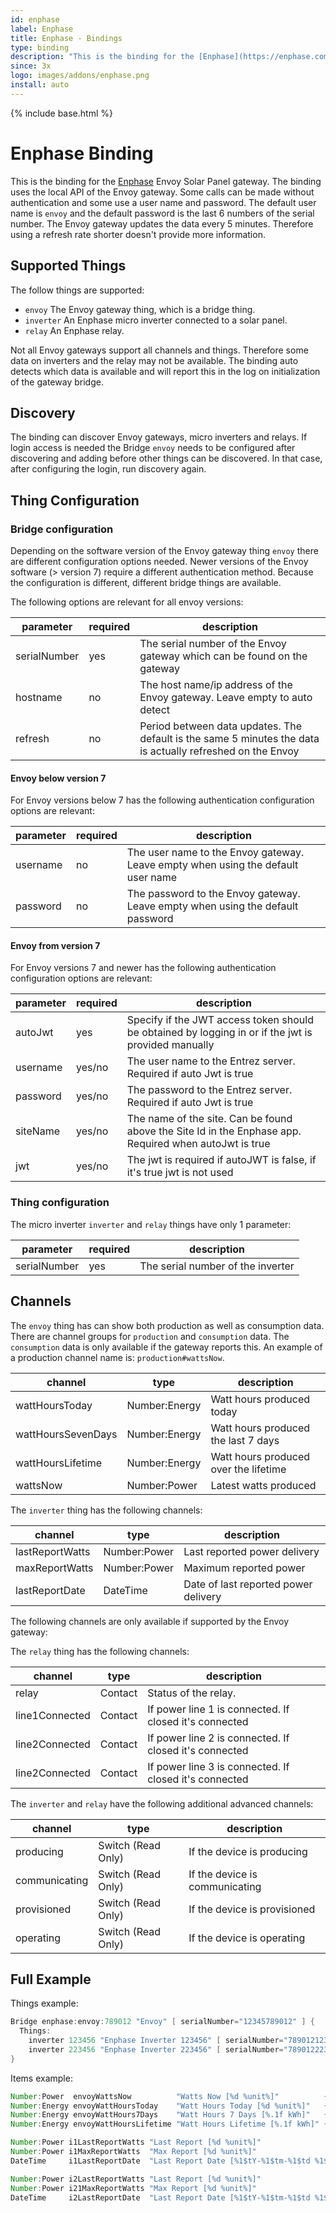 ```yaml
---
id: enphase
label: Enphase
title: Enphase - Bindings
type: binding
description: "This is the binding for the [Enphase](https://enphase.com/) Envoy Solar Panel gateway."
since: 3x
logo: images/addons/enphase.png
install: auto
---
```


<!-- Attention authors: Do not edit directly. Please add your changes to the appropriate source repository -->

{% include base.html %}

<AddonLogo />

# Enphase Binding

This is the binding for the [Enphase](https://enphase.com/) Envoy Solar Panel gateway.
The binding uses the local API of the Envoy gateway.
Some calls can be made without authentication and some use a user name and password.
The default user name is `envoy` and the default password is the last 6 numbers of the serial number.
The Envoy gateway updates the data every 5 minutes.
Therefore using a refresh rate shorter doesn't provide more information.

## Supported Things

The follow things are supported:

- `envoy` The Envoy gateway thing, which is a bridge thing.
- `inverter` An Enphase micro inverter connected to a solar panel.
- `relay`  An Enphase relay.

Not all Envoy gateways support all channels and things.
Therefore some data on inverters and the relay may not be available.
The binding auto detects which data is available and will report this in the log on initialization of the gateway bridge.

## Discovery

The binding can discover Envoy gateways, micro inverters and relays.
If login access is needed the Bridge `envoy` needs to be configured after discovering and adding before other things can be discovered.
In that case, after configuring the login, run discovery again.

## Thing Configuration

### Bridge configuration

Depending on the software version of the Envoy gateway thing `envoy` there are different configuration options needed.
Newer versions of the Envoy software (> version 7) require a different authentication method.
Because the configuration is different, different bridge things are available.

The following options are relevant for all envoy versions:

| parameter    | required | description                                                                                                 |
|--------------|----------|-------------------------------------------------------------------------------------------------------------|
| serialNumber | yes      | The serial number of the Envoy gateway which can be found on the gateway                                    |
| hostname     | no       | The host name/ip address of the Envoy gateway. Leave empty to auto detect                                   |
| refresh      | no       | Period between data updates. The default is the same 5 minutes the data is actually refreshed on the Envoy  |

#### Envoy below version 7

For Envoy versions below 7 has the following authentication configuration options are relevant:

| parameter    | required | description                                                                                                 |
|--------------|----------|-------------------------------------------------------------------------------------------------------------|
| username     | no       | The user name to the Envoy gateway. Leave empty when using the default user name                            |
| password     | no       | The password to the Envoy gateway. Leave empty when using the default password                              |

#### Envoy from version 7

For Envoy versions 7 and newer has the following authentication configuration options are relevant:

| parameter    | required | description                                                                                                 |
|--------------|----------|-------------------------------------------------------------------------------------------------------------|
| autoJwt      | yes      | Specify if the JWT access token should be obtained by logging in or if the jwt is provided manually         |
| username     | yes/no   | The user name to the Entrez server. Required if auto Jwt is true                                            |
| password     | yes/no   | The password to the Entrez server. Required if auto Jwt is true                                             |
| siteName     | yes/no   | The name of the site. Can be found above the Site Id in the Enphase app. Required when autoJwt is true      |
| jwt          | yes/no   | The jwt is required if autoJWT is false, if it's true jwt is not used                                       |

### Thing configuration

The micro inverter `inverter` and `relay` things have only 1 parameter:

| parameter    | required | description                       |
|--------------|----------|-----------------------------------|
| serialNumber | yes      | The serial number of the inverter |

## Channels

The `envoy` thing has can show both production as well as consumption data.
There are channel groups for `production` and `consumption` data.
The `consumption` data is only available if the gateway reports this.
An example of a production channel name is: `production#wattsNow`.

| channel            | type          | description                           |
|--------------------|---------------|---------------------------------------|
| wattHoursToday     | Number:Energy | Watt hours produced today             |
| wattHoursSevenDays | Number:Energy | Watt hours produced the last 7 days   |
| wattHoursLifetime  | Number:Energy | Watt hours produced over the lifetime |
| wattsNow           | Number:Power  | Latest watts produced                 |

The `inverter` thing has the following channels:

| channel         | type         | description                          |
|-----------------|--------------|--------------------------------------|
| lastReportWatts | Number:Power | Last reported power delivery         |
| maxReportWatts  | Number:Power | Maximum reported power               |
| lastReportDate  | DateTime     | Date of last reported power delivery |

The following channels are only available if supported by the Envoy gateway:

The `relay` thing has the following channels:

| channel         | type         | description                                            |
|-----------------|--------------|--------------------------------------------------------|
| relay           | Contact      | Status of the relay.                                   |
| line1Connected  | Contact      | If power line 1 is connected. If closed it's connected |
| line2Connected  | Contact      | If power line 2 is connected. If closed it's connected |
| line2Connected  | Contact      | If power line 3 is connected. If closed it's connected |

The `inverter` and `relay` have the following additional advanced channels:

| channel         | type               | description                          |
|-----------------|--------------------|--------------------------------------|
| producing       | Switch (Read Only) | If the device is producing           |
| communicating   | Switch (Read Only) | If the device is communicating       |
| provisioned     | Switch (Read Only) | If the device is provisioned         |
| operating       | Switch (Read Only) | If the device is operating           |

## Full Example

Things example:

```java
Bridge enphase:envoy:789012 "Envoy" [ serialNumber="12345789012" ] {
  Things:
    inverter 123456 "Enphase Inverter 123456" [ serialNumber="789012123456" ]
    inverter 223456 "Enphase Inverter 223456" [ serialNumber="789012223456" ]
}
```

Items example:

```java
Number:Power  envoyWattsNow          "Watts Now [%d %unit%]"          { channel="enphase:envoy:789012:production#wattsNow" }
Number:Energy envoyWattHoursToday    "Watt Hours Today [%d %unit%]"   { channel="enphase:envoy:789012:production#wattHoursToday" }
Number:Energy envoyWattHours7Days    "Watt Hours 7 Days [%.1f kWh]"   { channel="enphase:envoy:789012:production#wattHoursSevenDays" }
Number:Energy envoyWattHoursLifetime "Watt Hours Lifetime [%.1f kWh]" { channel="enphase:envoy:789012:production#wattHoursLifetime" }

Number:Power i1LastReportWatts "Last Report [%d %unit%]"                          { channel="enphase:inverter:789012:123456:lastReportWatts" }
Number:Power i1MaxReportWatts  "Max Report [%d %unit%]"                           { channel="enphase:inverter:789012:123456:maxReportWatts" }
DateTime     i1LastReportDate  "Last Report Date [%1$tY-%1$tm-%1$td %1$tH:%1$tM]" { channel="enphase:inverter:789012:123456:lastReportDate" }

Number:Power i2LastReportWatts "Last Report [%d %unit%]"                          { channel="enphase:inverter:789012:223456:lastReportWatts" }
Number:Power i21MaxReportWatts "Max Report [%d %unit%]"                           { channel="enphase:inverter:789012:223456:maxReportWatts" }
DateTime     i2LastReportDate  "Last Report Date [%1$tY-%1$tm-%1$td %1$tH:%1$tM]" { channel="enphase:inverter:789012:223456:lastReportDate" }
```
